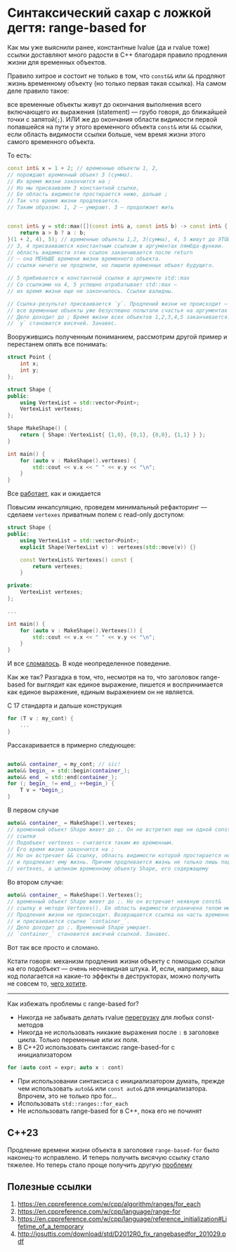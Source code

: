 # Синтаксический сахар с ложкой дегтя: range-based for

Как мы уже выяснили ранее, константные lvalue (да и rvalue тоже) ссылки доставляют много радости в C++ благодаря правило продления жизни для временных объектов.

Правило хитрое и состоит не только в том, что `const&&` или `&&` продляют жизнь временному объекту (но только первая такая ссылка). На самом деле правило такое:

все временные объекты живут до окончания выполнения всего включающего их выражения (statement) — грубо говоря, до ближайшей точки с запятой(`;`).
ИЛИ же до окончания области видимости первой попавшейся на пути у этого временного объекта `const&` или `&&` ссылки, если область видимости ссылки больше, чем время жизни этого самого временного объекта.

То есть:

```C++
const int& x = 1 + 2; // временные объекты 1, 2,
// порождают временный объект 3 (сумма).
// Их время жизни закончится на ;
// Но мы присваиваем 3 константной ссылке,
// Ее область видимости простирается ниже, дальше ;
// Так что время жизни продлевается.
// Таким образом: 1, 2 — умирают. 3 — продолжает жить


const int& y = std::max([](const int& a, const int& b) -> const int& {
    return a > b ? a : b;
}(1 + 2, 4), 5); // временные объекты 1,2, 3(сумма), 4, 5 живут до ЭТОЙ ;
// 3, 4 присваиваются константным ссылкам в аргументах лямбда-функии.
// область видимости этих ссылок заканчивается после return
// — она МЕНЬШЕ времени жизни временного объекта.
// ссылки ничего не продлили, но лишили временных объект будущего.

// 5 прибивается к константной ссылке в аргументе std::max
// Со ссылками на 4, 5 успешно отрабатывает std::max —
// их время жизни еще не закончилось. Ссылки валидны.

// Ссылка-результат присваивается `y`. Продлений жизни не происходит —
// все временные объекты уже безуспешно попытали счастья на аргументах функций.
// Дело доходит до ; Время жизни всех объектов 1,2,3,4,5 заканчивается.
// `y` становится висячей. Занавес.
```


Вооружившись полученным пониманием, рассмотрим другой пример и перестанем опять все понимать:

```C++
struct Point {
    int x;
    int y;
};

struct Shape {
public:
    using VertexList = std::vector<Point>;
    VertexList vertexes;
};

Shape MakeShape() {
    return { Shape::VertexList{ {1,0}, {0,1}, {0,0}, {1,1} } };
}

int main() {
    for (auto v : MakeShape().vertexes) {
        std::cout << v.x << " " << v.y << "\n";
    }
}
```
Все [работает](https://godbolt.org/z/r1zbzK), как и ожидается

Повысим инкапсуляцию, проведем минимальный рефакторинг — сделаем `vertexes` приватным полем с read-only доступом:

```C++
struct Shape {
public:
    using VertexList = std::vector<Point>;
    explicit Shape(VertexList v) : vertexes(std::move(v)) {}

    const VertexList& Vertexes() const {
        return vertexes;
    }

private:
    VertexList vertexes;
};

...

int main() {
    for (auto v : MakeShape().Vertexes()) {
        std::cout << v.x << " " << v.y << "\n";
    }
}
```

И все [сломалось](https://godbolt.org/z/Ejq745). В коде неопределенное поведение.

Как же так? Разгадка в том, что, несмотря на то, что заголовок range-based for выглядит как единое выражение, пишется и воспринимается как единое выражение, единым выражением он не является.

С 17 стандарта и дальше конструкция
```C++
for (T v : my_cont) {
    ...
}
```
Рассахаривается в примерно следующее:
```C++

auto&& container_ = my_cont; // sic!
auto&& begin_ = std::begin(container_);
auto&& end_ = std::end(container_);
for (; begin_ != end_; ++begin_) {
    T v = *begin_;
}
```

В первом случае
```C++
auto&& container_ = MakeShape().vertexes;
// временный объект Shape живет до ;. Он не встретил еще ни одной const& или &&
// ссылки
// Подобъект vertexes — считается таким же временным.
// Его время жизни закончится на ;
// Но он встречает && ссылку, область видимости которой простирается ниже
// и продлевает ему жизнь. Причем продлевается жизнь не только лишь подобъекту
// vertexes, а целиком временному объекту Shape, его содержащему
```

Во втором случае:
```C++
auto&& container_ = MakeShape().Vertexes();
// временный объект Shape живет до ;. Но он встречает неявную const&
// ссылку в методе Vertexes(). Ее область видимости ограничена телом метода.
// Продления жизни не происходит. Возвращается ссылка на часть временного объекта
// и присваивается ссылке `container_`.
// Дело доходит до ;. Временный Shape умирает.
// `container_` становится висячей ссылкой. Занавес.
```

Вот так все просто и сломано.

Кстати говоря: механизм продления жизни объекту с помощью ссылки на его подобъект — очень неочевидная штука. И, если, например, ваш код полагается на какие-то эффекты в деструкторах, можно получить не совсем то, [чего хотите](https://godbolt.org/z/9M946o).

---

Как избежать проблемы с range-based for?

- Никогда не забывать делать rvalue [перегрузку](https://godbolt.org/z/TPYzEj) для любых const-методов
- Никогда не использовать никакие выражения после `:` в заголовке цикла. Только переменные или их поля.
- В C++20 использовать синтаксис range-based-for с инициализатором
```C++
for (auto cont = expr; auto x : cont)
```
- При использовании синтаксиса с инициализатором думать, прежде чем использовать
`auto&&` или `const auto&` для инициализатора. Впрочем, это не только про for...
- Использовать `std::ranges::for_each`
- Не использовать range-based for в C++, пока его не починят


## С++23

Продление времени жизни объекта в заголовке `range-based-for` было наконец-то исправлено. И теперь получить висячую ссылку стало тяжелее. Но теперь стало проще получить другую [проблему](lifetime_extension.md)

## Полезные ссылки
1. https://en.cppreference.com/w/cpp/algorithm/ranges/for_each
2. https://en.cppreference.com/w/cpp/language/range-for
3. https://en.cppreference.com/w/cpp/language/reference_initialization#Lifetime_of_a_temporary
4. http://josuttis.com/download/std/D2012R0_fix_rangebasedfor_201029.pdf

